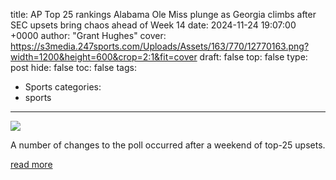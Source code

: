 title: AP Top 25 rankings Alabama Ole Miss plunge as Georgia climbs after SEC upsets bring chaos ahead of Week 14
date: 2024-11-24 19:07:00 +0000
author: "Grant Hughes"
cover: https://s3media.247sports.com/Uploads/Assets/163/770/12770163.png?width=1200&height=600&crop=2:1&fit=cover
draft: false
top: false
type: post
hide: false
toc: false
tags:
  - Sports
categories:
  - sports
---

![](https://s3media.247sports.com/Uploads/Assets/163/770/12770163.png?width=1200&height=600&crop=2:1&fit=cover)

A number of changes to the poll occurred after a weekend of top-25 upsets.

[read more](https://247sports.com/longformarticle/ap-top-25-rankings-alabama-ole-miss-plunge-as-georgia-climbs-after-sec-upsets-bring-chaos-ahead-of-week-14-240379796/)
